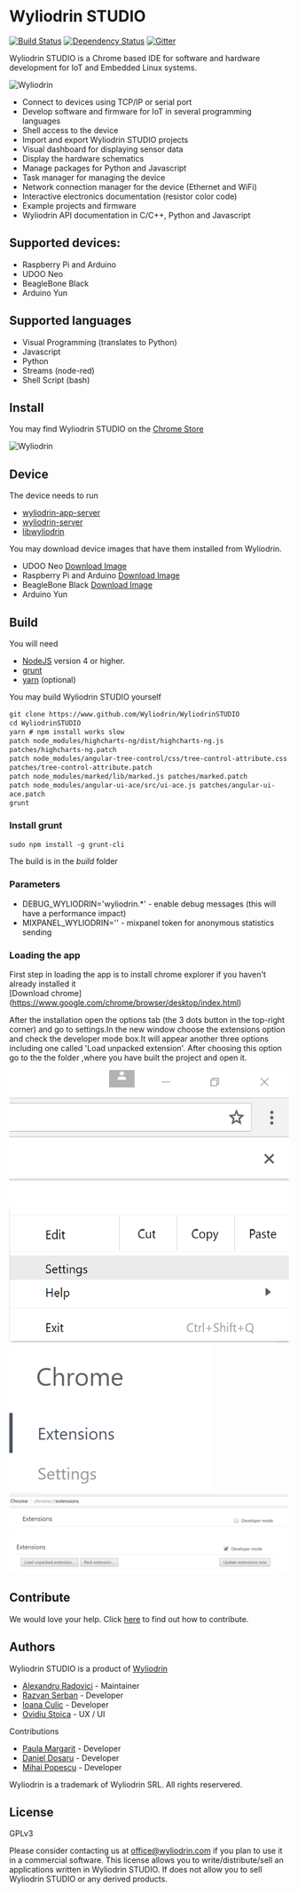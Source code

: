 # Wyliodrin STUDIO

[![Build Status](https://travis-ci.org/Wyliodrin/WyliodrinSTUDIO.svg?branch=master)](https://travis-ci.org/Wyliodrin/WyliodrinSTUDIO)
[![Dependency Status](https://gemnasium.com/Wyliodrin/WyliodrinSTUDIO.svg)](https://gemnasium.com/Wyliodrin/WyliodrinSTUDIO)
[![Gitter](https://badges.gitter.im/Wyliodrin/WyliodrinSTUDIO.svg)](https://gitter.im/Wyliodrin/WyliodrinSTUDIO?utm_source=badge&utm_medium=badge&utm_campaign=pr-badge)

Wyliodrin STUDIO is a Chrome based IDE for software and hardware development for IoT and Embedded Linux systems.

![Wyliodrin](https://raw.githubusercontent.com/Wyliodrin/WyliodrinSTUDIO/master/extra/gitslide.gif)

* Connect to devices using TCP/IP or serial port
* Develop software and firmware for IoT in several programming languages
* Shell access to the device
* Import and export Wyliodrin STUDIO projects
* Visual dashboard for displaying sensor data
* Display the hardware schematics
* Manage packages for Python and Javascript
* Task manager for managing the device
* Network connection manager for the device  (Ethernet and WiFi)
* Interactive electronics documentation (resistor color code)
* Example projects and firmware
* Wyliodrin API documentation in C/C++, Python and Javascript

## Supported devices:
* Raspberry Pi and Arduino 
* UDOO Neo 
* BeagleBone Black 
* Arduino Yun

## Supported languages
* Visual Programming (translates to Python)
* Javascript
* Python
* Streams (node-red)
* Shell Script (bash)

## Install
You may find Wyliodrin STUDIO on the [Chrome Store](https://goo.gl/Sgj9HB)

![Wyliodrin](https://raw.githubusercontent.com/Wyliodrin/WyliodrinSTUDIO/master/extra/wyliodrin_studio_qr.png)

## Device

The device needs to run
* [wyliodrin-app-server](https://www.github.com/wyliodrin/wyliodrin-app-server)
* [wyliodrin-server](https://www.github.com/wyliodrin/wyliodrin-server)
* [libwyliodrin](https://www.github.com/wyliodrin/libwyliodrin)

You may download device images that have them installed from Wyliodrin.

* UDOO Neo [Download Image](http://www.wyliodrin.com/images/beta/udooneo)
* Raspberry Pi and Arduino [Download Image](http://www.wyliodrin.com/images/beta/raspberrypi)
* BeagleBone Black [Download Image](http://www.wyliodrin.com/images/beta/beagleboneblack)
* Arduino Yun

## Build

You will need 

* [NodeJS](http://www.nodejs.org) version 4 or higher.
* [grunt](http://gruntjs.com/)
* [yarn](https://yarnpkg.com/) (optional)

You may build Wyliodrin STUDIO yourself

    git clone https://www.github.com/Wyliodrin/WyliodrinSTUDIO
    cd WyliodrinSTUDIO
    yarn # npm install works slow
    patch node_modules/highcharts-ng/dist/highcharts-ng.js patches/highcharts-ng.patch
    patch node_modules/angular-tree-control/css/tree-control-attribute.css patches/tree-control-attribute.patch
    patch node_modules/marked/lib/marked.js patches/marked.patch
    patch node_modules/angular-ui-ace/src/ui-ace.js patches/angular-ui-ace.patch
    grunt

### Install grunt 

    sudo npm install -g grunt-cli 

The build is in the *build* folder

### Parameters

* DEBUG_WYLIODRIN='wyliodrin.*' - enable debug messages (this will have a performance impact)
* MIXPANEL_WYLIODRIN='' - mixpanel token for anonymous statistics sending

### Loading the app

First step in loading the app is to install chrome explorer if you haven't already installed
it  
[Download chrome]
(https://www.google.com/chrome/browser/desktop/index.html)

After the installation open the options tab (the 3 dots button in the top-right corner) and go to settings.In the new window choose the extensions option and check the developer mode box.It will appear another three options including one called 'Load unpacked extension'.
After choosing this option go to the the folder ,where you have built the project and open it.

![The 3 dots button](extra/Options.png)
![Settings option](extra/Settings.png)
![Extensions](extra/Extensions.png)
![developer mode box](extra/DeveloperMode.png)
![Load unpacked extension](extra/LoadUnpackedExtension.png)

## Contribute

We would love your help. Click [here](CONTRIBUTING.md) to find out how to contribute.

## Authors

Wyliodrin STUDIO is a product of [Wyliodrin](http://www.wyliodrin.com)

* [Alexandru Radovici](https://www.github.com/alexandruradovici) - Maintainer
* [Razvan Serban](https://www.github.com/serban-razvan) - Developer
* [Ioana Culic](https://www.github.com/ioanaculic) - Developer
* [Ovidiu Stoica](https://www.github.com/oviska) - UX / UI

Contributions

* [Paula Margarit](https://www.github.com/paula-elena) - Developer
* [Daniel Dosaru](https://www.github.com/dosarudaniel) - Developer
* [Mihai Popescu](https://www.github.com/mhpopescu) - Developer

Wyliodrin is a trademark of Wyliodrin SRL. All rights reservered.

## License

GPLv3

Please consider contacting us at office@wyliodrin.com if you plan to use it in a commercial software.
This license allows you to write/distribute/sell an applications written in Wyliodrin STUDIO. If does not allow you to sell Wyliodrin STUDIO or any derived products.


